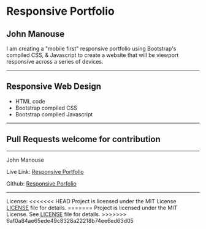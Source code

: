 <h1>Responsive Portfolio</h1>
<h2>John Manouse</h2>
<p>I am creating a "mobile first" responsive portfolio using Bootstrap's compiled CSS, & Javascript
 to create a website that will be viewport responsive across a series of devices. </p>
 <hr>
<h2>Responsive Web Design</h2>
<ul>
    <li>HTML code</li>
    <li>Bootstrap compiled CSS</li>
    <li>Bootstrap compiled Javascript</li>
</ul>
<hr>

<h2>Pull Requests welcome for contribution</h2>
<hr>
<p>John Manouse</p>
<p>Live Link: <a href="https://mirageg4.github.io/Responsive-Portfolio/index.html">Responsive Portfolio</a></p>
<p>Github: <a href="https://github.com/Mirageg4/Responsive-Portfolio">Responsive Porfolio</a></p>
<hr>
<p>License:
<<<<<<< HEAD
Project is licensed under the MIT License <a href ="LICENSE.md">LICENSE</a> file for details.
=======
Project is licensed under the MIT License. See <a href ="LICENSE.md">LICENSE</a> file for details.
>>>>>>> 6af0a84ae65ede49c8328a22218b74ee6ed63d05

